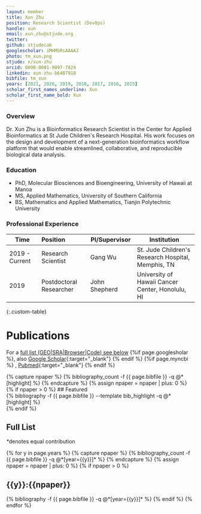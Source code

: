```yaml
---
layout: member
title: Xun Zhu
position: Research Scientist (DevOps)
handle: xun
email: xun.zhu@stjude.org
twitter:
github: stjudecab
googlescholar: iMHMSRsAAAAJ
photo: tm_xun.png
stjude: x/xun-zhu
orcid: 0000-0001-9097-7824
linkedin: xun-zhu-b6487918
bibfile: tm_xun
years: [2021, 2020, 2019, 2018, 2017, 2016, 2015]
scholar_first_names_underline: Xun
scholar_first_name_bold: Xun
---
```


### Overview
Dr. Xun Zhu is a Bioinformatics Research Scientist in the Center for Applied Bioinformatics at St Jude Children's Research Hospital. His work focuses on the design and development of a next-generation bioinformatics workflow platform that would enable streamlined, collaborative, and reproducible biological data analysis.

### Education
- PhD, Molecular Biosciences and Bioengineering, University of Hawaii at Manoa
- MS, Applied Mathematics, University of Southern California
- BS, Mathematics and Applied Mathematics, Tianjin Polytechnic University

### Professional Experience

Time        | Position                   | PI/Supervisor    | Institution                                   |
----------- | :-----------               | -----------      | -----------                                   |
2019 - Current | Research Scientist         | Gang Wu          | St. Jude Children's Research Hospital, Memphis, TN         |
2019        | Postdoctoral Researcher    | John Shepherd    | University of Hawaii Cancer Center, Honolulu, HI |
{:.custom-table}

<!--more-->

# Publications

For a [full list (GEO\|SRA\|Browser\|Code) see below](#full-list)
{%if page.googlesholar %}, also [Google Scholar](https://scholar.google.com/citations?user={{page.googlesholar}}){:target="_blank"}
{% endif %}
{%if page.myncbi %}
, [Pubmed](https://www.ncbi.nlm.nih.gov/myncbi/{{page.myncbi}}/bibliography/public/){:target="_blank"}
{% endif %}


<div class="row">
  {% capture npaper %}
    {% bibliography_count -f {{ page.bibfile }} -q @*[highlight] %}
  {% endcapture %}
  {% assign npaper = npaper | plus: 0 %}
  {% if npaper > 0 %}
## Featured

<div class="publications_highlight">
  {% bibliography -f {{ page.bibfile }} --template bib_highlight -q @*[highlight] %}
</div>
{% endif %}

</div>

## Full List

<nobr><em>*</em>denotes equal contribution</nobr>
<div class="publications">
{% for y in page.years %}
  {% capture npaper %}
    {% bibliography_count -f {{ page.bibfile }} -q @*[year={{y}}]* %}
  {% endcapture %}
  {% assign npaper = npaper | plus: 0 %}
  {% if npaper > 0 %}
  <h2 class="year">{{y}}:{{npaper}}</h2>
  {% bibliography -f {{ page.bibfile }} -q @*[year={{y}}]* %}
  {% endif %}
{% endfor %}
</div>
